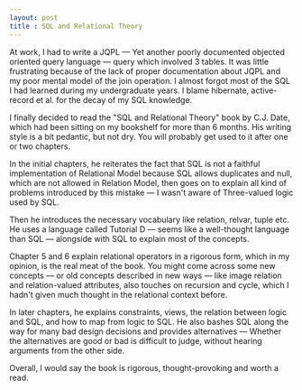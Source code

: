 ```yaml
---
layout: post
title : SQL and Relational Theory
---
```


At work, I had to write a JQPL — Yet another poorly documented
objected oriented query language — query which involved 3 tables. It
was little frustrating because of the lack of proper documentation
about JQPL and my poor mental model of the join operation. I almost
forgot most of the SQL I had learned during my undergraduate years. I
blame hibernate, active-record et al. for the decay of my SQL
knowledge.

I finally decided to read the "SQL and Relational Theory" book by
C.J. Date, which had been sitting on my bookshelf for more than 6
months. His writing style is a bit pedantic, but not dry. You will
probably get used to it after one or two chapters.

In the initial chapters, he reiterates the fact that SQL is not a
faithful implementation of Relational Model because SQL allows
duplicates and null, which are not allowed in Relation Model, then
goes on to explain all kind of problems introduced by this mistake — I
wasn't aware of Three-valued logic used by SQL.

Then he introduces the necessary vocabulary like relation, relvar,
tuple etc. He uses a language called Tutorial D — seems like a
well-thought language than SQL — alongside with SQL to explain most of
the concepts.

Chapter 5 and 6 explain relational operators in a rigorous form, which
in my opinion, is the real meat of the book. You might come across
some new concepts — or old concepts described in new ways — like image
relation and relation-valued attributes, also touches on recursion and
cycle, which I hadn't given much thought in the relational context
before.

In later chapters, he explains constraints, views, the relation
between logic and SQL, and how to map from logic to SQL. He also
bashes SQL along the way for many bad design decisions and provides
alternatives — Whether the alternatives are good or bad is difficult
to judge, without hearing arguments from the other side.

Overall, I would say the book is rigorous, thought-provoking and worth
a read.
